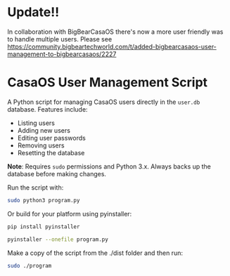 # Update!!

In collaboration with BigBearCasaOS there's now a more user friendly was to handle multiple users. 
Please see https://community.bigbeartechworld.com/t/added-bigbearcasaos-user-management-to-bigbearcasaos/2227

# CasaOS User Management Script

A Python script for managing CasaOS users directly in the `user.db` database. Features include:

- Listing users
- Adding new users
- Editing user passwords
- Removing users
- Resetting the database

**Note**: Requires `sudo` permissions and Python 3.x. Always backs up the database before making changes.

Run the script with:
```bash
sudo python3 program.py
```

Or build for your platform using pyinstaller:
```bash
pip install pyinstaller
```
```bash
pyinstaller --onefile program.py
```
Make a copy of the script from the ./dist folder and then run:
```bash
sudo ./program
```
